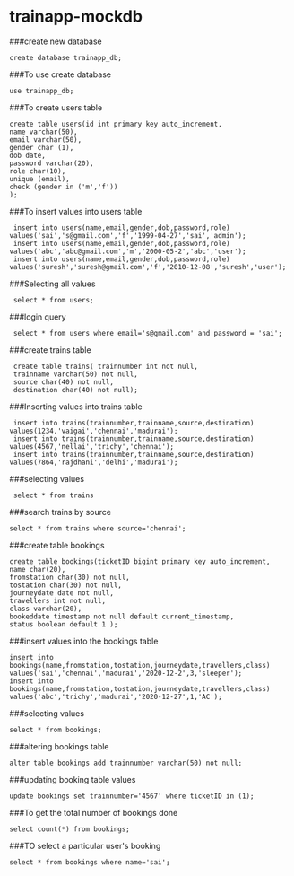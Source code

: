 # trainapp-mockdb
  ###create new database
  
    create database trainapp_db;
    
  ###To use create database
  
    use trainapp_db;
    
  ###To create users table
  
    create table users(id int primary key auto_increment,
    name varchar(50), 
    email varchar(50),
    gender char (1),
    dob date,
    password varchar(20),
    role char(10),
    unique (email),
    check (gender in ('m','f'))
    );
 
  ###To insert values into users table
  
     insert into users(name,email,gender,dob,password,role) values('sai','s@gmail.com','f','1999-04-27','sai','admin');
     insert into users(name,email,gender,dob,password,role) values('abc','abc@gmail.com','m','2000-05-2','abc','user');
     insert into users(name,email,gender,dob,password,role) values('suresh','suresh@gmail.com','f','2010-12-08','suresh','user');
     
  ###Selecting all values 
  
     select * from users;
     
  ###login query
  
     select * from users where email='s@gmail.com' and password = 'sai';
     
  ###create trains table
  
     create table trains( trainnumber int not null,
     trainname varchar(50) not null,
     source char(40) not null,
     destination char(40) not null);
     
  ###Inserting values into trains table
  
     insert into trains(trainnumber,trainname,source,destination) values(1234,'vaigai','chennai','madurai');
     insert into trains(trainnumber,trainname,source,destination) values(4567,'nellai','trichy','chennai');
     insert into trains(trainnumber,trainname,source,destination) values(7864,'rajdhani','delhi','madurai');
     
  ###selecting values
  
     select * from trains
     
 ###search trains by source
 
    select * from trains where source='chennai';
    
 ###create table bookings
 
    create table bookings(ticketID bigint primary key auto_increment,
    name char(20),
    fromstation char(30) not null,
    tostation char(30) not null,
    journeydate date not null,
    travellers int not null,
    class varchar(20),
    bookeddate timestamp not null default current_timestamp,
    status boolean default 1 );
    
 ###insert values into the bookings table
 
    insert into bookings(name,fromstation,tostation,journeydate,travellers,class) values('sai','chennai','madurai','2020-12-2',3,'sleeper');
    insert into bookings(name,fromstation,tostation,journeydate,travellers,class) values('abc','trichy','madurai','2020-12-27',1,'AC');
    
 ###selecting values
 
    select * from bookings;
    
 ###altering bookings table
 
    alter table bookings add trainnumber varchar(50) not null;
    
 ###updating booking table values
 
    update bookings set trainnumber='4567' where ticketID in (1);
    
 ###To get the total number of bookings done
 
    select count(*) from bookings;
    
 ###TO select a particular user's booking
 
    select * from bookings where name='sai';

              

